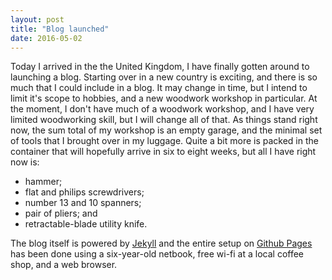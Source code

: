 ```yaml
---
layout: post
title: "Blog launched"
date: 2016-05-02
---
```


Today I arrived in the the United Kingdom, I have finally gotten around to launching a blog.  Starting over in a new country is exciting, and there is so much that I could include in a blog.  It may change in time, but I intend to limit it's scope to hobbies, and a new woodwork workshop in particular.  At the moment, I don't have much of a woodwork workshop, and I have very limited woodworking skill, but I will change all of that.  As things stand right now, the sum total of my workshop is an empty garage, and the minimal set of tools that I brought over in my luggage. Quite a bit more is packed in the container that will hopefully arrive in six to eight weeks, but all I have right now is: 

* hammer;
* flat and philips screwdrivers;
* number 13 and 10 spanners;
* pair of pliers; and
* retractable-blade utility knife.  
 
The blog itself is powered by [Jekyll](http://jekyllrb.com) and the entire setup on [Github Pages](https://github.com) has been done using a six-year-old netbook, free wi-fi at a local coffee shop, and a web browser.
